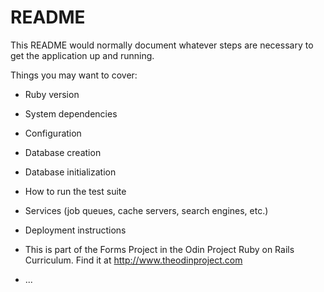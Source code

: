 # README

This README would normally document whatever steps are necessary to get the
application up and running.

Things you may want to cover:

* Ruby version

* System dependencies

* Configuration

* Database creation

* Database initialization

* How to run the test suite

* Services (job queues, cache servers, search engines, etc.)

* Deployment instructions

* This is part of the Forms Project in the Odin Project Ruby on Rails Curriculum. Find it at http://www.theodinproject.com

* ...
